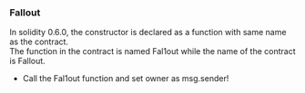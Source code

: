 ### Fallout

In solidity 0.6.0, the constructor is declared as a function with same name as the contract.
<br>
The function in the contract is named Fal1out while the name of the contract is Fallout.
- Call the Fal1out function and set owner as msg.sender!